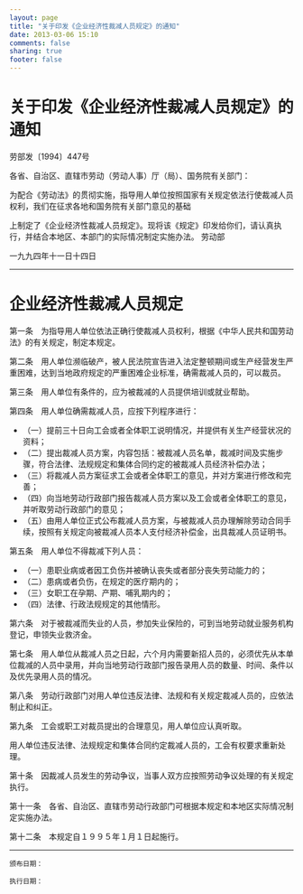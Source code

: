 ```yaml
---
layout: page
title: "关于印发《企业经济性裁减人员规定》的通知"
date: 2013-03-06 15:10
comments: false
sharing: true
footer: false
---
```


# 关于印发《企业经济性裁减人员规定》的通知

劳部发〔1994〕447号

各省、自治区、直辖市劳动（劳动人事）厅（局）、国务院有关部门：

为配合《劳动法》的贯彻实施，指导用人单位按照国家有关规定依法行使裁减人员权利，我们在征求各地和国务院有关部门意见的基础

上制定了《企业经济性裁减人员规定》。现将该《规定》印发给你们，请认真执行，并结合本地区、本部门的实际情况制定实施办法。
劳动部

一九九四年十一日十四日

----

# 企业经济性裁减人员规定

第一条　为指导用人单位依法正确行使裁减人员权利，根据《中华人民共和国劳动法》的有关规定，制定本规定。

第二条　用人单位濒临破产，被人民法院宣告进入法定整顿期间或生产经营发生严重困难，达到当地政府规定的严重困难企业标准，确需裁减人员的，可以裁员。

第三条　用人单位有条件的，应为被裁减的人员提供培训或就业帮助。

第四条　用人单位确需裁减人员，应按下列程序进行：

* （一）提前三十日向工会或者全体职工说明情况，并提供有关生产经营状况的资料；
* （二）提出裁减人员方案，内容包括：被裁减人员名单，裁减时间及实施步骤，符合法律、法规规定和集体合同约定的被裁减人员经济补偿办法；
* （三）将裁减人员方案征求工会或者全体职工的意见，并对方案进行修改和完善；
* （四）向当地劳动行政部门报告裁减人员方案以及工会或者全体职工的意见，并听取劳动行政部门的意见；
* （五）由用人单位正式公布裁减人员方案，与被裁减人员办理解除劳动合同手续，按照有关规定向被裁减人员本人支付经济补偿金，出具裁减人员证明书。

第五条　用人单位不得裁减下列人员：

* （一）患职业病或者因工负伤并被确认丧失或者部分丧失劳动能力的；
* （二）患病或者负伤，在规定的医疗期内的；
* （三）女职工在孕期、产期、哺乳期内的；
* （四）法律、行政法规规定的其他情形。

第六条　对于被裁减而失业的人员，参加失业保险的，可到当地劳动就业服务机构登记，申领失业救济金。

第七条　用人单位从裁减人员之日起，六个月内需要新招人员的，必须优先从本单位裁减的人员中录用，并向当地劳动行政部门报告录用人员的数量、时间、条件以及优先录用人员的情况。

第八条　劳动行政部门对用人单位违反法律、法规和有关规定裁减人员的，应依法制止和纠正。

第九条　工会或职工对裁员提出的合理意见，用人单位应认真听取。

用人单位违反法律、法规规定和集体合同约定裁减人员的，工会有权要求重新处理。

第十条　因裁减人员发生的劳动争议，当事人双方应按照劳动争议处理的有关规定执行。

第十一条　各省、自治区、直辖市劳动行政部门可根据本规定和本地区实际情况制定实施办法。

第十二条　本规定自１９９５年１月１日起施行。

    
----

	颁布日期： 

	执行日期：



